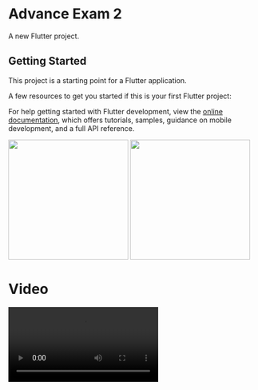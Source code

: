 # Advance Exam 2 #

A new Flutter project.

## Getting Started

This project is a starting point for a Flutter application.

A few resources to get you started if this is your first Flutter project:

For help getting started with Flutter development, view the
[online documentation](https://docs.flutter.dev/), which offers tutorials,
samples, guidance on mobile development, and a full API reference.


 <img src='https://github.com/Rajputniraj6983/advance_exam2/assets/143181391/72944b4e-fb7f-4696-b5c5-d5028fecde8e' width=240>
 <img src='https://github.com/Rajputniraj6983/advance_exam2/assets/143181391/b4a8eb20-e896-4ccb-b7dc-1d69cd0f5341' width=240>

 # Video #
   
   <video src ="https://github.com/Rajputniraj6983/advance_exam2/assets/143181391/3505dcb4-9bb3-47eb-9027-dfd006f3e327">


 
   


